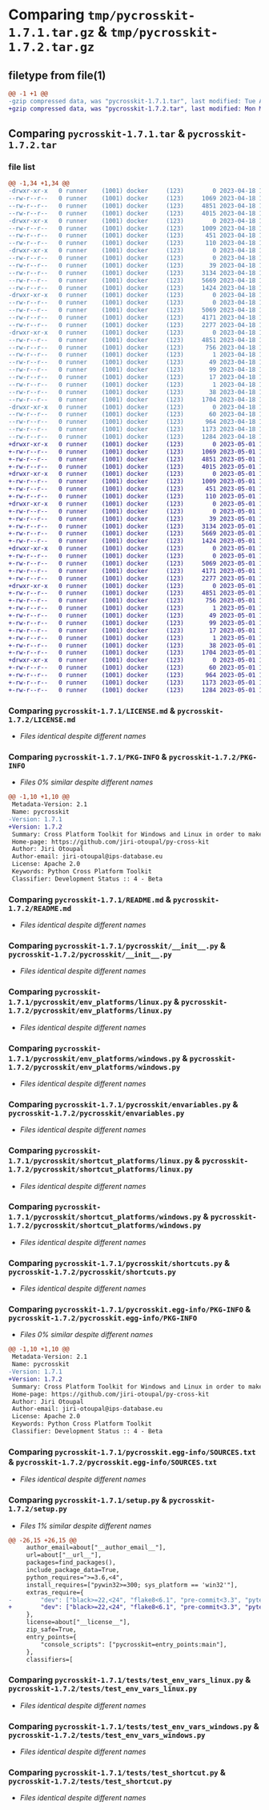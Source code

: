 # Comparing `tmp/pycrosskit-1.7.1.tar.gz` & `tmp/pycrosskit-1.7.2.tar.gz`

## filetype from file(1)

```diff
@@ -1 +1 @@
-gzip compressed data, was "pycrosskit-1.7.1.tar", last modified: Tue Apr 18 15:43:39 2023, max compression
+gzip compressed data, was "pycrosskit-1.7.2.tar", last modified: Mon May  1 18:59:02 2023, max compression
```

## Comparing `pycrosskit-1.7.1.tar` & `pycrosskit-1.7.2.tar`

### file list

```diff
@@ -1,34 +1,34 @@
-drwxr-xr-x   0 runner    (1001) docker     (123)        0 2023-04-18 15:43:39.778058 pycrosskit-1.7.1/
--rw-r--r--   0 runner    (1001) docker     (123)     1069 2023-04-18 15:43:28.000000 pycrosskit-1.7.1/LICENSE.md
--rw-r--r--   0 runner    (1001) docker     (123)     4851 2023-04-18 15:43:39.778058 pycrosskit-1.7.1/PKG-INFO
--rw-r--r--   0 runner    (1001) docker     (123)     4015 2023-04-18 15:43:28.000000 pycrosskit-1.7.1/README.md
-drwxr-xr-x   0 runner    (1001) docker     (123)        0 2023-04-18 15:43:39.778058 pycrosskit-1.7.1/pycrosskit/
--rw-r--r--   0 runner    (1001) docker     (123)     1009 2023-04-18 15:43:28.000000 pycrosskit-1.7.1/pycrosskit/__init__.py
--rw-r--r--   0 runner    (1001) docker     (123)      451 2023-04-18 15:43:28.000000 pycrosskit-1.7.1/pycrosskit/__version__.py
--rw-r--r--   0 runner    (1001) docker     (123)      110 2023-04-18 15:43:28.000000 pycrosskit-1.7.1/pycrosskit/constants.py
-drwxr-xr-x   0 runner    (1001) docker     (123)        0 2023-04-18 15:43:39.778058 pycrosskit-1.7.1/pycrosskit/env_platforms/
--rw-r--r--   0 runner    (1001) docker     (123)        0 2023-04-18 15:43:28.000000 pycrosskit-1.7.1/pycrosskit/env_platforms/__init__.py
--rw-r--r--   0 runner    (1001) docker     (123)       39 2023-04-18 15:43:28.000000 pycrosskit-1.7.1/pycrosskit/env_platforms/exceptions.py
--rw-r--r--   0 runner    (1001) docker     (123)     3134 2023-04-18 15:43:28.000000 pycrosskit-1.7.1/pycrosskit/env_platforms/linux.py
--rw-r--r--   0 runner    (1001) docker     (123)     5669 2023-04-18 15:43:28.000000 pycrosskit-1.7.1/pycrosskit/env_platforms/windows.py
--rw-r--r--   0 runner    (1001) docker     (123)     1424 2023-04-18 15:43:28.000000 pycrosskit-1.7.1/pycrosskit/envariables.py
-drwxr-xr-x   0 runner    (1001) docker     (123)        0 2023-04-18 15:43:39.778058 pycrosskit-1.7.1/pycrosskit/shortcut_platforms/
--rw-r--r--   0 runner    (1001) docker     (123)        0 2023-04-18 15:43:28.000000 pycrosskit-1.7.1/pycrosskit/shortcut_platforms/__init__.py
--rw-r--r--   0 runner    (1001) docker     (123)     5069 2023-04-18 15:43:28.000000 pycrosskit-1.7.1/pycrosskit/shortcut_platforms/linux.py
--rw-r--r--   0 runner    (1001) docker     (123)     4171 2023-04-18 15:43:28.000000 pycrosskit-1.7.1/pycrosskit/shortcut_platforms/windows.py
--rw-r--r--   0 runner    (1001) docker     (123)     2277 2023-04-18 15:43:28.000000 pycrosskit-1.7.1/pycrosskit/shortcuts.py
-drwxr-xr-x   0 runner    (1001) docker     (123)        0 2023-04-18 15:43:39.778058 pycrosskit-1.7.1/pycrosskit.egg-info/
--rw-r--r--   0 runner    (1001) docker     (123)     4851 2023-04-18 15:43:39.000000 pycrosskit-1.7.1/pycrosskit.egg-info/PKG-INFO
--rw-r--r--   0 runner    (1001) docker     (123)      756 2023-04-18 15:43:39.000000 pycrosskit-1.7.1/pycrosskit.egg-info/SOURCES.txt
--rw-r--r--   0 runner    (1001) docker     (123)        1 2023-04-18 15:43:39.000000 pycrosskit-1.7.1/pycrosskit.egg-info/dependency_links.txt
--rw-r--r--   0 runner    (1001) docker     (123)       49 2023-04-18 15:43:39.000000 pycrosskit-1.7.1/pycrosskit.egg-info/entry_points.txt
--rw-r--r--   0 runner    (1001) docker     (123)       99 2023-04-18 15:43:39.000000 pycrosskit-1.7.1/pycrosskit.egg-info/requires.txt
--rw-r--r--   0 runner    (1001) docker     (123)       17 2023-04-18 15:43:39.000000 pycrosskit-1.7.1/pycrosskit.egg-info/top_level.txt
--rw-r--r--   0 runner    (1001) docker     (123)        1 2023-04-18 15:43:39.000000 pycrosskit-1.7.1/pycrosskit.egg-info/zip-safe
--rw-r--r--   0 runner    (1001) docker     (123)       38 2023-04-18 15:43:39.778058 pycrosskit-1.7.1/setup.cfg
--rw-r--r--   0 runner    (1001) docker     (123)     1704 2023-04-18 15:43:28.000000 pycrosskit-1.7.1/setup.py
-drwxr-xr-x   0 runner    (1001) docker     (123)        0 2023-04-18 15:43:39.778058 pycrosskit-1.7.1/tests/
--rw-r--r--   0 runner    (1001) docker     (123)       60 2023-04-18 15:43:28.000000 pycrosskit-1.7.1/tests/__init__.py
--rw-r--r--   0 runner    (1001) docker     (123)      964 2023-04-18 15:43:28.000000 pycrosskit-1.7.1/tests/test_env_vars_linux.py
--rw-r--r--   0 runner    (1001) docker     (123)     1173 2023-04-18 15:43:28.000000 pycrosskit-1.7.1/tests/test_env_vars_windows.py
--rw-r--r--   0 runner    (1001) docker     (123)     1284 2023-04-18 15:43:28.000000 pycrosskit-1.7.1/tests/test_shortcut.py
+drwxr-xr-x   0 runner    (1001) docker     (123)        0 2023-05-01 18:59:02.159622 pycrosskit-1.7.2/
+-rw-r--r--   0 runner    (1001) docker     (123)     1069 2023-05-01 18:58:50.000000 pycrosskit-1.7.2/LICENSE.md
+-rw-r--r--   0 runner    (1001) docker     (123)     4851 2023-05-01 18:59:02.159622 pycrosskit-1.7.2/PKG-INFO
+-rw-r--r--   0 runner    (1001) docker     (123)     4015 2023-05-01 18:58:50.000000 pycrosskit-1.7.2/README.md
+drwxr-xr-x   0 runner    (1001) docker     (123)        0 2023-05-01 18:59:02.159622 pycrosskit-1.7.2/pycrosskit/
+-rw-r--r--   0 runner    (1001) docker     (123)     1009 2023-05-01 18:58:50.000000 pycrosskit-1.7.2/pycrosskit/__init__.py
+-rw-r--r--   0 runner    (1001) docker     (123)      451 2023-05-01 18:58:50.000000 pycrosskit-1.7.2/pycrosskit/__version__.py
+-rw-r--r--   0 runner    (1001) docker     (123)      110 2023-05-01 18:58:50.000000 pycrosskit-1.7.2/pycrosskit/constants.py
+drwxr-xr-x   0 runner    (1001) docker     (123)        0 2023-05-01 18:59:02.159622 pycrosskit-1.7.2/pycrosskit/env_platforms/
+-rw-r--r--   0 runner    (1001) docker     (123)        0 2023-05-01 18:58:50.000000 pycrosskit-1.7.2/pycrosskit/env_platforms/__init__.py
+-rw-r--r--   0 runner    (1001) docker     (123)       39 2023-05-01 18:58:50.000000 pycrosskit-1.7.2/pycrosskit/env_platforms/exceptions.py
+-rw-r--r--   0 runner    (1001) docker     (123)     3134 2023-05-01 18:58:50.000000 pycrosskit-1.7.2/pycrosskit/env_platforms/linux.py
+-rw-r--r--   0 runner    (1001) docker     (123)     5669 2023-05-01 18:58:50.000000 pycrosskit-1.7.2/pycrosskit/env_platforms/windows.py
+-rw-r--r--   0 runner    (1001) docker     (123)     1424 2023-05-01 18:58:50.000000 pycrosskit-1.7.2/pycrosskit/envariables.py
+drwxr-xr-x   0 runner    (1001) docker     (123)        0 2023-05-01 18:59:02.159622 pycrosskit-1.7.2/pycrosskit/shortcut_platforms/
+-rw-r--r--   0 runner    (1001) docker     (123)        0 2023-05-01 18:58:50.000000 pycrosskit-1.7.2/pycrosskit/shortcut_platforms/__init__.py
+-rw-r--r--   0 runner    (1001) docker     (123)     5069 2023-05-01 18:58:50.000000 pycrosskit-1.7.2/pycrosskit/shortcut_platforms/linux.py
+-rw-r--r--   0 runner    (1001) docker     (123)     4171 2023-05-01 18:58:50.000000 pycrosskit-1.7.2/pycrosskit/shortcut_platforms/windows.py
+-rw-r--r--   0 runner    (1001) docker     (123)     2277 2023-05-01 18:58:50.000000 pycrosskit-1.7.2/pycrosskit/shortcuts.py
+drwxr-xr-x   0 runner    (1001) docker     (123)        0 2023-05-01 18:59:02.159622 pycrosskit-1.7.2/pycrosskit.egg-info/
+-rw-r--r--   0 runner    (1001) docker     (123)     4851 2023-05-01 18:59:02.000000 pycrosskit-1.7.2/pycrosskit.egg-info/PKG-INFO
+-rw-r--r--   0 runner    (1001) docker     (123)      756 2023-05-01 18:59:02.000000 pycrosskit-1.7.2/pycrosskit.egg-info/SOURCES.txt
+-rw-r--r--   0 runner    (1001) docker     (123)        1 2023-05-01 18:59:02.000000 pycrosskit-1.7.2/pycrosskit.egg-info/dependency_links.txt
+-rw-r--r--   0 runner    (1001) docker     (123)       49 2023-05-01 18:59:02.000000 pycrosskit-1.7.2/pycrosskit.egg-info/entry_points.txt
+-rw-r--r--   0 runner    (1001) docker     (123)       99 2023-05-01 18:59:02.000000 pycrosskit-1.7.2/pycrosskit.egg-info/requires.txt
+-rw-r--r--   0 runner    (1001) docker     (123)       17 2023-05-01 18:59:02.000000 pycrosskit-1.7.2/pycrosskit.egg-info/top_level.txt
+-rw-r--r--   0 runner    (1001) docker     (123)        1 2023-05-01 18:59:01.000000 pycrosskit-1.7.2/pycrosskit.egg-info/zip-safe
+-rw-r--r--   0 runner    (1001) docker     (123)       38 2023-05-01 18:59:02.159622 pycrosskit-1.7.2/setup.cfg
+-rw-r--r--   0 runner    (1001) docker     (123)     1704 2023-05-01 18:58:50.000000 pycrosskit-1.7.2/setup.py
+drwxr-xr-x   0 runner    (1001) docker     (123)        0 2023-05-01 18:59:02.159622 pycrosskit-1.7.2/tests/
+-rw-r--r--   0 runner    (1001) docker     (123)       60 2023-05-01 18:58:50.000000 pycrosskit-1.7.2/tests/__init__.py
+-rw-r--r--   0 runner    (1001) docker     (123)      964 2023-05-01 18:58:50.000000 pycrosskit-1.7.2/tests/test_env_vars_linux.py
+-rw-r--r--   0 runner    (1001) docker     (123)     1173 2023-05-01 18:58:50.000000 pycrosskit-1.7.2/tests/test_env_vars_windows.py
+-rw-r--r--   0 runner    (1001) docker     (123)     1284 2023-05-01 18:58:50.000000 pycrosskit-1.7.2/tests/test_shortcut.py
```

### Comparing `pycrosskit-1.7.1/LICENSE.md` & `pycrosskit-1.7.2/LICENSE.md`

 * *Files identical despite different names*

### Comparing `pycrosskit-1.7.1/PKG-INFO` & `pycrosskit-1.7.2/PKG-INFO`

 * *Files 0% similar despite different names*

```diff
@@ -1,10 +1,10 @@
 Metadata-Version: 2.1
 Name: pycrosskit
-Version: 1.7.1
+Version: 1.7.2
 Summary: Cross Platform Toolkit for Windows and Linux in order to make variables and shortcuts easy 
 Home-page: https://github.com/jiri-otoupal/py-cross-kit
 Author: Jiri Otoupal
 Author-email: jiri-otoupal@ips-database.eu
 License: Apache 2.0
 Keywords: Python Cross Platform Toolkit
 Classifier: Development Status :: 4 - Beta
```

### Comparing `pycrosskit-1.7.1/README.md` & `pycrosskit-1.7.2/README.md`

 * *Files identical despite different names*

### Comparing `pycrosskit-1.7.1/pycrosskit/__init__.py` & `pycrosskit-1.7.2/pycrosskit/__init__.py`

 * *Files identical despite different names*

### Comparing `pycrosskit-1.7.1/pycrosskit/env_platforms/linux.py` & `pycrosskit-1.7.2/pycrosskit/env_platforms/linux.py`

 * *Files identical despite different names*

### Comparing `pycrosskit-1.7.1/pycrosskit/env_platforms/windows.py` & `pycrosskit-1.7.2/pycrosskit/env_platforms/windows.py`

 * *Files identical despite different names*

### Comparing `pycrosskit-1.7.1/pycrosskit/envariables.py` & `pycrosskit-1.7.2/pycrosskit/envariables.py`

 * *Files identical despite different names*

### Comparing `pycrosskit-1.7.1/pycrosskit/shortcut_platforms/linux.py` & `pycrosskit-1.7.2/pycrosskit/shortcut_platforms/linux.py`

 * *Files identical despite different names*

### Comparing `pycrosskit-1.7.1/pycrosskit/shortcut_platforms/windows.py` & `pycrosskit-1.7.2/pycrosskit/shortcut_platforms/windows.py`

 * *Files identical despite different names*

### Comparing `pycrosskit-1.7.1/pycrosskit/shortcuts.py` & `pycrosskit-1.7.2/pycrosskit/shortcuts.py`

 * *Files identical despite different names*

### Comparing `pycrosskit-1.7.1/pycrosskit.egg-info/PKG-INFO` & `pycrosskit-1.7.2/pycrosskit.egg-info/PKG-INFO`

 * *Files 0% similar despite different names*

```diff
@@ -1,10 +1,10 @@
 Metadata-Version: 2.1
 Name: pycrosskit
-Version: 1.7.1
+Version: 1.7.2
 Summary: Cross Platform Toolkit for Windows and Linux in order to make variables and shortcuts easy 
 Home-page: https://github.com/jiri-otoupal/py-cross-kit
 Author: Jiri Otoupal
 Author-email: jiri-otoupal@ips-database.eu
 License: Apache 2.0
 Keywords: Python Cross Platform Toolkit
 Classifier: Development Status :: 4 - Beta
```

### Comparing `pycrosskit-1.7.1/pycrosskit.egg-info/SOURCES.txt` & `pycrosskit-1.7.2/pycrosskit.egg-info/SOURCES.txt`

 * *Files identical despite different names*

### Comparing `pycrosskit-1.7.1/setup.py` & `pycrosskit-1.7.2/setup.py`

 * *Files 1% similar despite different names*

```diff
@@ -26,15 +26,15 @@
     author_email=about["__author_email__"],
     url=about["__url__"],
     packages=find_packages(),
     include_package_data=True,
     python_requires=">=3.6,<4",
     install_requires=["pywin32>=300; sys_platform == 'win32'"],
     extras_require={
-        "dev": ["black>=22,<24", "flake8<6.1", "pre-commit<3.3", "pytest<7.3"],
+        "dev": ["black>=22,<24", "flake8<6.1", "pre-commit<3.3", "pytest<7.4"],
     },
     license=about["__license__"],
     zip_safe=True,
     entry_points={
         "console_scripts": ["pycrosskit=entry_points:main"],
     },
     classifiers=[
```

### Comparing `pycrosskit-1.7.1/tests/test_env_vars_linux.py` & `pycrosskit-1.7.2/tests/test_env_vars_linux.py`

 * *Files identical despite different names*

### Comparing `pycrosskit-1.7.1/tests/test_env_vars_windows.py` & `pycrosskit-1.7.2/tests/test_env_vars_windows.py`

 * *Files identical despite different names*

### Comparing `pycrosskit-1.7.1/tests/test_shortcut.py` & `pycrosskit-1.7.2/tests/test_shortcut.py`

 * *Files identical despite different names*


